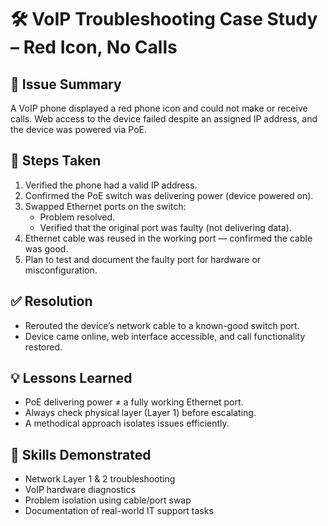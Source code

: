# 🛠️ VoIP Troubleshooting Case Study – Red Icon, No Calls

## 🎯 Issue Summary
A VoIP phone displayed a red phone icon and could not make or receive calls. Web access to the device failed despite an assigned IP address, and the device was powered via PoE.

## 🧪 Steps Taken
1. Verified the phone had a valid IP address.
2. Confirmed the PoE switch was delivering power (device powered on).
3. Swapped Ethernet ports on the switch:
   - Problem resolved.
   - Verified that the original port was faulty (not delivering data).
4. Ethernet cable was reused in the working port — confirmed the cable was good.
5. Plan to test and document the faulty port for hardware or misconfiguration.

## ✅ Resolution
- Rerouted the device’s network cable to a known-good switch port.
- Device came online, web interface accessible, and call functionality restored.

## 💡 Lessons Learned
- PoE delivering power ≠ a fully working Ethernet port.
- Always check physical layer (Layer 1) before escalating.
- A methodical approach isolates issues efficiently.

## 🧠 Skills Demonstrated
- Network Layer 1 & 2 troubleshooting
- VoIP hardware diagnostics
- Problem isolation using cable/port swap
- Documentation of real-world IT support tasks
